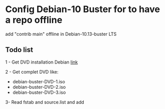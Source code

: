 # Config Debian-10 Buster for to have a repo offline
add "contrib main" offline in Debian-10.13-buster LTS

## Todo list
1 - Get DVD installation Debian [link](https://www.debian.org/CD/http-ftp/#stable)

2 - Get complet DVD like:
- debian-buster-DVD-1.iso
- debian-buster-DVD-2.iso
- debian-buster-DVD-3.iso

3- Read fstab and source.list and add

